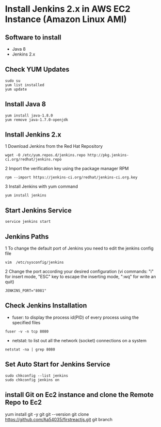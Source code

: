 # Install Jenkins 2.x in AWS EC2 Instance (Amazon Linux AMI)

## Software to install
* Java 8
* Jenkins 2.x

## Check YUM Updates
```
sudo su
yum list installed
yum update
```

## Install Java 8
```
yum install java-1.8.0
yum remove java-1.7.0-openjdk
```

## Install Jenkins 2.x
1 Download Jenkins from the Red Hat Repository
```
wget -O /etc/yum.repos.d/jenkins.repo http://pkg.jenkins-ci.org/redhat/jenkins.repo
```
2 Import the verification key using the package manager RPM
```
rpm --import https://jenkins-ci.org/redhat/jenkins-ci.org.key
```
3 Install Jenkins with yum command
```
yum install jenkins
```

## Start Jenkins Service
```
service jenkins start
```

## Jenkins Paths
1 To change the default port of Jenkins you need to edit the jenkins config file
```
vim  /etc/sysconfig/jenkins
```
2 Change the port according your desired configuration (vi commands: "i" for insert mode, "ESC" key to escape the inserting mode, ":wq" for write an quit) 
```
JENKINS_PORT="8081"
```

## Check Jenkins Installation
* fuser: to display the process id(PID) of every process using the specified files
```
fuser -v -n tcp 8080
```
* netstat: to list out all the network (socket) connections on a system
```
netstat -na | grep 8080
```

## Set Auto Start for Jenkins Service
```
sudo chkconfig --list jenkins
sudo chkconfig jenkins on
```
## install Git on Ec2 instance and clone the Remote Repo to Ec2 

yum install git -y
git
git --version
git clone https://github.com/Aa54035/firstreactjs.git
git branch
